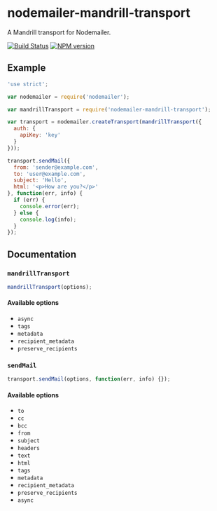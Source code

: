 # nodemailer-mandrill-transport

A Mandrill transport for Nodemailer.

[![Build Status](https://travis-ci.org/RebelMail/nodemailer-mandrill-transport.svg?branch=sm-readme)](https://travis-ci.org/RebelMail/nodemailer-mandrill-transport)
[![NPM version](https://badge.fury.io/js/nodemailer-mandrill-transport.png)](http://badge.fury.io/js/nodemailer-mandrill-transport)

## Example

```javascript
'use strict';

var nodemailer = require('nodemailer');

var mandrillTransport = require('nodemailer-mandrill-transport');

var transport = nodemailer.createTransport(mandrillTransport({
  auth: {
    apiKey: 'key'
  }
}));

transport.sendMail({
  from: 'sender@example.com',
  to: 'user@example.com',
  subject: 'Hello',
  html: '<p>How are you?</p>'
}, function(err, info) {
  if (err) {
    console.error(err);
  } else {
    console.log(info);
  }
});
```

## Documentation

### `mandrillTransport`

```javascript
mandrillTransport(options);
```

#### Available options

+ `async`
+ `tags`
+ `metadata`
+ `recipient_metadata`
+ `preserve_recipients`

### `sendMail`

```javascript
transport.sendMail(options, function(err, info) {});
```

#### Available options

+ `to`
+ `cc`
+ `bcc`
+ `from`
+ `subject`
+ `headers`
+ `text`
+ `html`
+ `tags`
+ `metadata`
+ `recipient_metadata`
+ `preserve_recipients`
+ `async`


